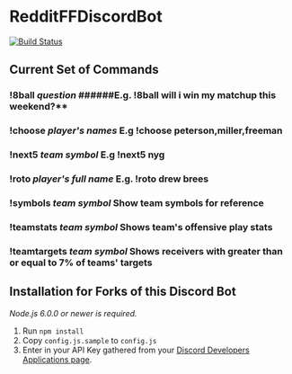 ﻿# RedditFFDiscordBot

[![Build Status](https://travis-ci.org/chrisparsons83/RedditFFDiscordBot.svg?branch=master)](https://travis-ci.org/chrisparsons83/RedditFFDiscordBot)

## Current Set of Commands

### !8ball *question* ######E.g. !8ball will i win my matchup this weekend?**
### !choose *player's names* **E.g !choose peterson,miller,freeman**
### !next5 *team symbol* **E.g !next5 nyg**
### !roto *player's full name* **E.g. !roto drew brees**
### !symbols *team symbol* **Show team symbols for reference**
### !teamstats *team symbol* **Shows team's offensive play stats**
### !teamtargets *team symbol* **Shows receivers with greater than or equal to 7% of teams' targets**

## Installation for Forks of this Discord Bot
*Node.js 6.0.0 or newer is required.*

1. Run `npm install`
2. Copy `config.js.sample` to `config.js`
3. Enter in your API Key gathered from your [Discord Developers Applications page](https://discordapp.com/developers/applications/me).
